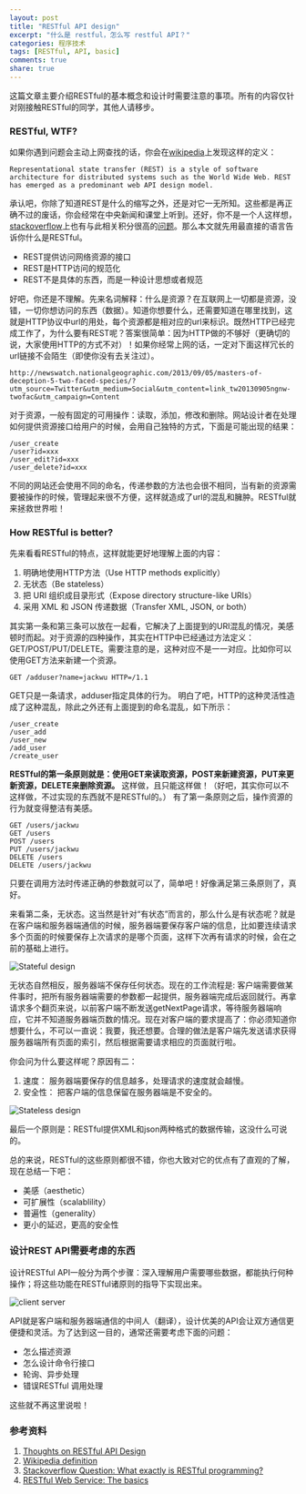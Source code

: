 ```yaml
---
layout: post
title: "RESTful API design"
excerpt: "什么是 restful，怎么写 restful API？"
categories: 程序技术
tags: [RESTful, API, basic]
comments: true
share: true
---
```



这篇文章主要介绍RESTful的基本概念和设计时需要注意的事项。所有的内容仅针对刚接触RESTful的同学，其他人请移步。

### RESTful, WTF?
如果你遇到问题会主动上网查找的话，你会在[wikipedia](http://en.wikipedia.org/wiki/Representational_state_transfer)上发现这样的定义：

    Representational state transfer (REST) is a style of software architecture for distributed systems such as the World Wide Web. REST has emerged as a predominant web API design model.

承认吧，你除了知道REST是什么的缩写之外，还是对它一无所知。这些都是再正确不过的废话，你会经常在中央新闻和课堂上听到。还好，你不是一个人这样想，[stackoverflow](http://stackoverflow.com/)上也有与此相关积分很高的[问题](http://stackoverflow.com/questions/671118/what-exactly-is-restful-programming)。那么本文就先用最直接的语言告诉你什么是RESTful。

+ REST提供访问网络资源的接口
+ REST是HTTP访问的规范化
+ REST不是具体的东西，而是一种设计思想或者规范

好吧，你还是不理解。先来名词解释：什么是资源？在互联网上一切都是资源，没错，一切你想访问的东西（数据）。知道你想要什么，还需要知道在哪里找到，这就是HTTP协议中url的用处，每个资源都是相对应的url来标识。既然HTTP已经完成工作了，为什么要有REST呢？答案很简单：因为HTTP做的不够好（更确切的说，大家使用HTTP的方式不对）！如果你经常上网的话，一定对下面这样冗长的url链接不会陌生（即使你没有去关注过）。

    http://newswatch.nationalgeographic.com/2013/09/05/masters-of-deception-5-two-faced-species/?utm_source=Twitter&utm_medium=Social&utm_content=link_tw20130905ngnw-twofac&utm_campaign=Content

对于资源，一般有固定的可用操作：读取，添加，修改和删除。网站设计者在处理如何提供资源接口给用户的时候，会用自己独特的方式，下面是可能出现的结果：

    /user_create
    /user?id=xxx
    /user_edit?id=xxx
    /user_delete?id=xxx

不同的网站还会使用不同的命名，传递参数的方法也会很不相同，当有新的资源需要被操作的时候，管理起来很不方便，这样就造成了url的混乱和臃肿。RESTful就来拯救世界啦！


### How RESTful is better?

先来看看RESTful的特点，这样就能更好地理解上面的内容：

1. 明确地使用HTTP方法（Use HTTP methods explicitly）
2. 无状态（Be stateless）
3. 把 URI 组织成目录形式（Expose directory structure-like URIs）
4. 采用 XML 和 JSON 传递数据（Transfer XML, JSON, or both）

其实第一条和第三条可以放在一起看，它解决了上面提到的URI混乱的情况，美感顿时而起。对于资源的四种操作，其实在HTTP中已经通过方法定义：GET/POST/PUT/DELETE。需要注意的是，这种对应不是一一对应。比如你可以使用GET方法来新建一个资源。

    GET /adduser?name=jackwu HTTP=/1.1

GET只是一条请求，adduser指定具体的行为。
明白了吧，HTTP的这种灵活性造成了这种混乱，除此之外还有上面提到的命名混乱，如下所示：

    /user_create
    /user_add
    /user_new
    /add_user
    /create_user

**RESTful的第一条原则就是：使用GET来读取资源，POST来新建资源，PUT来更新资源，DELETE来删除资源。** 这样做，且只能这样做！（好吧，其实你可以不这样做，不过实现的东西就不是RESTful的。）
有了第一条原则之后，操作资源的行为就变得整洁有美感。

    GET /users/jackwu
    GET /users
    POST /users
    PUT /users/jackwu
    DELETE /users
    DELETE /users/jackwu

只要在调用方法时传递正确的参数就可以了，简单吧！好像满足第三条原则了，真好。

来看第二条，无状态。这当然是针对“有状态”而言的，那么什么是有状态呢？就是在客户端和服务器端通信的时候，服务器端要保存客户端的信息，比如要连续请求多个页面的时候要保存上次请求的是哪个页面，这样下次再有请求的时候，会在之前的基础上进行。

![Stateful design]

无状态自然相反，服务器端不保存任何状态。现在的工作流程是: 客户端需要做某件事时，把所有服务器端需要的参数都一起提供，服务器端完成后返回就行。再拿请求多个翻页来说，以前客户端不断发送getNextPage请求，等待服务器端响应，它并不知道服务器端页数的情况。现在对客户端的要求提高了：你必须知道你想要什么，不可以一直说：我要，我还想要。合理的做法是客户端先发送请求获得服务器端所有页面的索引，然后根据需要请求相应的页面就行啦。

你会问为什么要这样呢？原因有二：
1. 速度： 服务器端要保存的信息越多，处理请求的速度就会越慢。
2. 安全性： 把客户端的信息保留在服务器端是不安全的。

![Stateless design]

最后一个原则是：RESTful提供XML和json两种格式的数据传输，这没什么可说的。

总的来说，RESTful的这些原则都很不错，你也大致对它的优点有了直观的了解，现在总结一下吧：

+ 美感（aesthetic）
+ 可扩展性（scalablility）
+ 普遍性（generality）
+ 更小的延迟，更高的安全性


### 设计REST API需要考虑的东西

设计RESTful API一般分为两个步骤：深入理解用户需要哪些数据，都能执行何种操作；将这些功能在RESTful诸原则的指导下实现出来。

![client server]

API就是客户端和服务器端通信的中间人（翻译），设计优美的API会让双方通信更便捷和灵活。为了达到这一目的，通常还需要考虑下面的问题：

+ 怎么描述资源
+ 怎么设计命令行接口
+ 轮询、异步处理
+ 错误RESTful 调用处理

这些就不再这里说啦！

### 参考资料
1. [Thoughts on RESTful API Design](https://restful-api-design.readthedocs.org/en/latest/index.html)
2. [Wikipedia definition](http://en.wikipedia.org/wiki/Representational_state_transfer)
3. [Stackoverflow Question: What exactly is RESTful programming?](http://stackoverflow.com/questions/671118/what-exactly-is-restful-programming)
4. [RESTful Web Service: The basics](http://www.ibm.com/developerworks/webservices/library/ws-restful/)

[Stateful design]: http://www.ibm.com/developerworks/webservices/library/ws-restful/figure1.gif
[Stateless design]: http://www.ibm.com/developerworks/webservices/library/ws-restful/figure2.gif
[client server]: https://restful-api-design.readthedocs.org/en/latest/_images/scope.png
